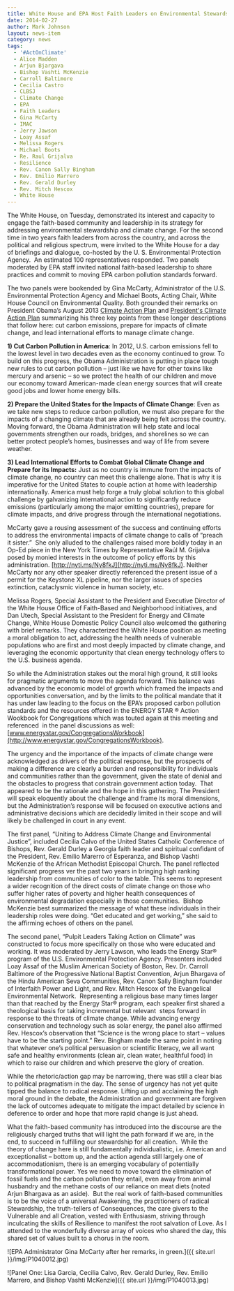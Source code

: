 ```yaml
---
title: White House and EPA Host Faith Leaders on Environmental Stewardship and Climate Change
date: 2014-02-27
author: Mark Johnson
layout: news-item
category: news
tags:
  - '#ActOnClimate'
  - Alice Madden
  - Arjun Bjargava
  - Bishop Vashti McKenzie
  - Carroll Baltimore
  - Cecilia Castro
  - CLBSJ
  - Climate Change
  - EPA
  - Faith Leaders
  - Gina McCarty
  - IMAC
  - Jerry Jawson
  - Loay Assaf
  - Melissa Rogers
  - Michael Boots
  - Re. Raul Grijalva
  - Resilience
  - Rev. Canon Sally Bingham
  - Rev. Emilio Marrero
  - Rev. Gerald Durley
  - Rev. Mitch Hescox
  - White House
---
```

The White House, on Tuesday, demonstrated its interest and capacity to engage the faith-based community and leadership in its strategy for addressing environmental stewardship and climate change. For the second time in two years faith leaders from across the country, and across the political and religious spectrum, were invited to the White House for a day of briefings and dialogue, co-hosted by the U. S. Environmental Protection Agency.  An estimated 100 representatives responded. Two panels moderated by EPA staff invited national faith-based leadership to share practices and commit to moving EPA carbon pollution standards forward.

The two panels were bookended by Gina McCarty, Administrator of the U.S. Environmental Protection Agency and Michael Boots, Acting Chair, White House Council on Environmental Quality. Both grounded their remarks on President Obama’s August 2013 [Climate Action Plan](http://www.whitehouse.gov/share/climate-action-plan) and [President's Climate Action Plan](http://www.whitehouse.gov/sites/default/files/image/president27sclimateactionplan.pdf) summarizing his three key points from these longer descriptions that follow here: cut carbon emissions, prepare for impacts of climate change, and lead international efforts to manage climate change.

**1) Cut Carbon Pollution in America**: In 2012, U.S. carbon emissions fell to the lowest level in two decades even as the economy continued to grow. To build on this progress, the Obama Administration is putting in place tough new rules to cut carbon pollution – just like we have for other toxins like mercury and arsenic – so we protect the health of our children and move our economy toward American-made clean energy sources that will create good jobs and lower home energy bills.

**2) Prepare the United States for the Impacts of Climate Change**: Even as we take new steps to reduce carbon pollution, we must also prepare for the impacts of a changing climate that are already being felt across the country. Moving forward, the Obama Administration will help state and local governments strengthen our roads, bridges, and shorelines so we can better protect people’s homes, businesses and way of life from severe weather.

**3) Lead International Efforts to Combat Global Climate Change and Prepare for its Impacts:** Just as no country is immune from the impacts of climate change, no country can meet this challenge alone. That is why it is imperative for the United States to couple action at home with leadership internationally. America must help forge a truly global solution to this global challenge by galvanizing international action to significantly reduce emissions (particularly among the major emitting countries), prepare for climate impacts, and drive progress through the international negotiations.

McCarty gave a rousing assessment of the success and continuing efforts to address the environmental impacts of climate change to calls of “preach it sister.”  She only alluded to the challenges raised more boldly today in an Op-Ed piece in the New York Times by Representative Raúl M. Grijalva posed by monied interests in the outcome of policy efforts by this administration. [http://nyti.ms/Ny8fkJ](http://nyti.ms/Ny8fkJ). Neither McCarty nor any other speaker directly referenced the present issue of a permit for the Keystone XL pipeline, nor the larger issues of species extinction, cataclysmic violence in human society, etc.

Melissa Rogers, Special Assistant to the President and Executive Director of the White House Office of Faith-Based and Neighborhood initiatives, and Dan Utech, Special Assistant to the President for Energy and Climate Change, White House Domestic Policy Council also welcomed the gathering with brief remarks. They characterized the White House position as meeting a moral obligation to act, addressing the health needs of vulnerable populations who are first and most deeply impacted by climate change, and leveraging the economic opportunity that clean energy technology offers to the U.S. business agenda.

So while the Administration stakes out the moral high ground, it still looks for pragmatic arguments to move the agenda forward. This balance was advanced by the economic model of growth which framed the impacts and opportunities conversation, and by the limits to the political mandate that it has under law leading to the focus on the EPA’s proposed carbon pollution standards and the resources offered in the ENERGY STAR ® Action Wookbook for Congregations which was touted again at this meeting and referenced  in the panel discussions as well: [www.energystar.gov/CongregationsWorkbook](http://www.energystar.gov/CongregationsWorkbook).

The urgency and the importance of the impacts of climate change were acknowledged as drivers of the political response, but the prospects of making a difference are clearly a burden and responsibility for individuals and communities rather than the government, given the state of denial and the obstacles to progress that constrain government action today.  That appeared to be the rationale and the hope in this gathering. The President will speak eloquently about the challenge and frame its moral dimensions, but the Administration’s response will be focused on executive actions and administrative decisions which are decidedly limited in their scope and will likely be challenged in court in any event.

The first panel, “Uniting to Address Climate Change and Environmental Justice”, included Cecilia Calvo of the United States Catholic Conference of Bishops, Rev. Gerald Durley a Georgia faith leader and spiritual confidant of the President, Rev. Emilio Marerro of Esperanza, and Bishop Vashti McKenzie of the African Methodist Episcopal Church. The panel reflected significant progress ver the past two years in bringing high ranking leadership from communities of color to the table. This seems to represent a wider recognition of the direct costs of climate change on those who suffer higher rates of poverty and higher health consequences of environmental degradation especially in those communities.  Bishop McKenzie best summarized the message of what these individuals in their leadership roles were doing. “Get educated and get working,” she said to the affirming echoes of others on the panel.

The second panel, “Pulpit Leaders Taking Action on Climate” was constructed to focus more specifically on those who were educated and working. It was moderated by Jerry Lawson, who leads the Energy Star® program of the U.S. Environmental Protection Agency. Presenters included Loay Assaf of the Muslim American Society of Boston, Rev. Dr. Carroll Baltimore of the Progressive National Baptist Convention, Arjun Bhargava of the Hindu American Seva Communities, Rev. Canon Sally Bingham founder of Interfaith Power and Light, and Rev. Mitch Hescox of the Evangelical Environmental Network.  Representing a religious base many times larger than that reached by the Energy Star® program, each speaker first shared a theological basis for taking incremental but relevant  steps forward in response to the threats of climate change. While advancing energy conservation and technology such as solar energy, the panel also affirmed Rev. Hescox’s observation that “Science is the wrong place to start – values have to be the starting point.” Rev. Bingham made the same point in noting that whatever one’s political persuasion or scientific literacy, we all want safe and healthy environments (clean air, clean water, healthful food) in which to raise our children and which preserve the glory of creation.

While the rhetoric/action gap may be narrowing, there was still a clear bias to political pragmatism in the day. The sense of urgency has not yet quite tipped the balance to radical response. Lifting up and acclaiming the high moral ground in the debate, the Administration and government are forgiven the lack of outcomes adequate to mitigate the impact detailed by science in deference to order and hope that more rapid change is just ahead.

What the faith-based community has introduced into the discourse are the religiously charged truths that will light the path forward if we are, in the end, to succeed in fulfilling our stewardship for all creation.  While the theory of change here is still fundamentally individualistic, i.e. American and exceptionalist – bottom up, and the action agenda still largely one of accommodationism, there is an emerging vocabulary of potentially transformational power. Yes we need to move toward the elimination of fossil fuels and the carbon pollution they entail, even away from animal husbandry and the methane costs of our reliance on meat diets (noted Arjun Bhargava as an aside).  But the real work of faith-based communities is to be the voice of a universal Awakening, the practitioners of radical Stewardship, the truth-tellers of Consequences, the care givers to the Vulnerable and all Creation, vested with Enthusiasm, striving through inculcating the skills of Resilience to manifest the root salvation of Love. As I attended to the wonderfully diverse array of voices who shared the day, this shared set of values built to a chorus in the room.

![EPA Administrator Gina McCarty after her remarks, in green.]({{ site.url }}/img/P1040012.jpg)

![Panel One: Lisa Garcia, Cecilia Calvo, Rev. Gerald Durley, Rev. Emilio Marrero, and Bishop Vashti McKenzie]({{ site.url }}/img/P1040013.jpg)

